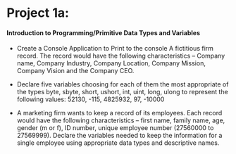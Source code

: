 # Project 1a:

#### Introduction to Programming/Primitive Data Types and Variables

- Create a Console Application to Print to the console A fictitious firm record. The record would have the following characteristics – Company name, Company Industry, Company Location, Company Mission, Company Vision and the Company CEO.

- Declare five variables choosing for each of them the most appropriate of the types byte, sbyte, short, ushort, int, uint, long, ulong to represent the following values: 52130, -115, 4825932, 97, -10000

- A marketing firm wants to keep a record of its employees. Each record would have the following characteristics – first name, family name, age, gender (m or f), ID number, unique employee number (27560000 to 27569999). Declare the variables needed to keep the information for a single employee using appropriate data types and descriptive names.
